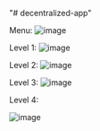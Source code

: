 "# decentralized-app" 


Menu:
![image](https://github.com/IssaelR/Maze-Generator-DisjointSets/assets/92474827/68b03320-23e7-4232-b90f-3af681f41e61)


Level 1:
![image](https://github.com/IssaelR/Maze-Generator-DisjointSets/assets/92474827/34c7ace0-aef8-4268-9a9e-66a475abd6cd)

Level 2:
![image](https://github.com/IssaelR/Maze-Generator-DisjointSets/assets/92474827/fc51a7c1-18c0-4449-bd06-3c6bb6f67e07)


Level 3:
![image](https://github.com/IssaelR/Maze-Generator-DisjointSets/assets/92474827/1f87e960-8824-40cb-94da-8887d408d1bc)


Level 4:

![image](https://github.com/IssaelR/Maze-Generator-DisjointSets/assets/92474827/ee7cda2d-eada-47ce-b4cd-94f6df1ea691)
